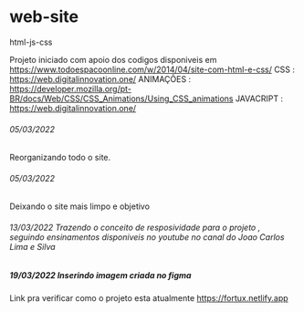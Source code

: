 # web-site
html-js-css

Projeto iniciado com apoio dos codigos disponiveis em https://www.todoespacoonline.com/w/2014/04/site-com-html-e-css/
CSS : https://web.digitalinnovation.one/
ANIMAÇÕES : https://developer.mozilla.org/pt-BR/docs/Web/CSS/CSS_Animations/Using_CSS_animations
JAVACRIPT : https://web.digitalinnovation.one/

###### 05/03/2022
Reorganizando todo o site.

###### 05/03/2022
Deixando o site mais limpo e objetivo

###### 13/03/2022 Trazendo o conceito de resposividade para o projeto , seguindo ensinamentos disponiveis no youtube no canal do Joao Carlos Lima e Silva

##### 19/03/2022 Inserindo imagem criada no figma


Link pra verificar como o projeto esta atualmente 
https://fortux.netlify.app